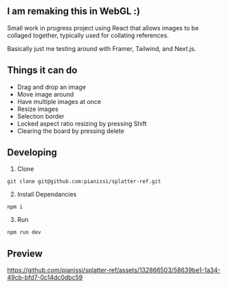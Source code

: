 ## I am remaking this in WebGL :)

Small work in progress project using React that allows images to be collaged together, typically used for collating references.

Basically just me testing around with Framer, Tailwind, and Next.js.

## Things it can do
* Drag and drop an image
* Move image around
* Have multiple images at once
* Resize images
* Selection border
* Locked aspect ratio resizing by pressing Shift
* Clearing the board by pressing delete

## Developing
1. Clone

```
git clone git@github.com:pianissi/splatter-ref.git
```

2. Install Dependancies

```
npm i
```

3. Run

```
npm run dev
```

## Preview

https://github.com/pianissi/splatter-ref/assets/132866503/58639be1-1a34-49cb-bfd7-0c14dc0dbc59
